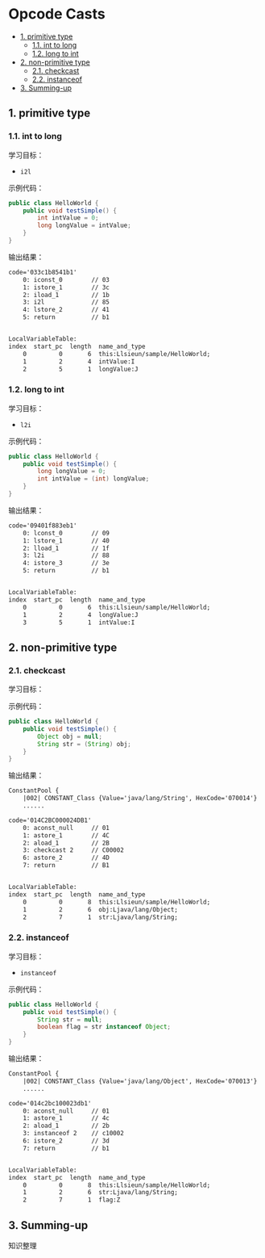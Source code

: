 # Opcode Casts

<!-- TOC -->

- [1. primitive type](#1-primitive-type)
  - [1.1. int to long](#11-int-to-long)
  - [1.2. long to int](#12-long-to-int)
- [2. non-primitive type](#2-non-primitive-type)
  - [2.1. checkcast](#21-checkcast)
  - [2.2. instanceof](#22-instanceof)
- [3. Summing-up](#3-summing-up)

<!-- /TOC -->

## 1. primitive type

### 1.1. int to long

学习目标：

- `i2l`

示例代码：

```java
public class HelloWorld {
    public void testSimple() {
        int intValue = 0;
        long longValue = intValue;
    }
}
```

输出结果：

```txt
code='033c1b8541b1'
    0: iconst_0        // 03
    1: istore_1        // 3c
    2: iload_1         // 1b
    3: i2l             // 85
    4: lstore_2        // 41
    5: return          // b1


LocalVariableTable:
index  start_pc  length  name_and_type
    0         0       6  this:Llsieun/sample/HelloWorld;
    1         2       4  intValue:I
    2         5       1  longValue:J
```

### 1.2. long to int

学习目标：

- `l2i`

示例代码：

```java
public class HelloWorld {
    public void testSimple() {
        long longValue = 0;
        int intValue = (int) longValue;
    }
}
```

输出结果：

```txt
code='09401f883eb1'
    0: lconst_0        // 09
    1: lstore_1        // 40
    2: lload_1         // 1f
    3: l2i             // 88
    4: istore_3        // 3e
    5: return          // b1


LocalVariableTable:
index  start_pc  length  name_and_type
    0         0       6  this:Llsieun/sample/HelloWorld;
    1         2       4  longValue:J
    3         5       1  intValue:I
```

## 2. non-primitive type

### 2.1. checkcast

学习目标：

示例代码：

```java
public class HelloWorld {
    public void testSimple() {
        Object obj = null;
        String str = (String) obj;
    }
}
```

输出结果：

```txt
ConstantPool {
    |002| CONSTANT_Class {Value='java/lang/String', HexCode='070014'}
    ......

code='014C2BC000024DB1'
    0: aconst_null     // 01
    1: astore_1        // 4C
    2: aload_1         // 2B
    3: checkcast 2     // C00002
    6: astore_2        // 4D
    7: return          // B1


LocalVariableTable:
index  start_pc  length  name_and_type
    0         0       8  this:Llsieun/sample/HelloWorld;
    1         2       6  obj:Ljava/lang/Object;
    2         7       1  str:Ljava/lang/String;
```

### 2.2. instanceof

学习目标：

- `instanceof`

示例代码：

```java
public class HelloWorld {
    public void testSimple() {
        String str = null;
        boolean flag = str instanceof Object;
    }
}
```

输出结果：

```txt
ConstantPool {
    |002| CONSTANT_Class {Value='java/lang/Object', HexCode='070013'}
    ......

code='014c2bc100023db1'
    0: aconst_null     // 01
    1: astore_1        // 4c
    2: aload_1         // 2b
    3: instanceof 2    // c10002
    6: istore_2        // 3d
    7: return          // b1


LocalVariableTable:
index  start_pc  length  name_and_type
    0         0       8  this:Llsieun/sample/HelloWorld;
    1         2       6  str:Ljava/lang/String;
    2         7       1  flag:Z
```

## 3. Summing-up

知识整理
